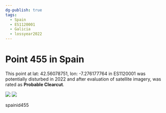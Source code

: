 ```yaml
---
dg-publish: true
tags:
  - Spain
  - ES1120001
  - Galicia
  - lossyear2022
---
```


# Point 455 in Spain

This point at lat: 42.56078751, lon: -7.276177764 in ES1120001 was potentially disturbed in 2022 and after evaluation of satellite imagery, was rated as **Probable Clearcut**.

<div class='juxtapose' data-showcredits='false'>
<img src='https://baserow-backend-production20240528124524339000000001.s3.amazonaws.com/user_files/lOVAFwXJnND1ML0scE4Db4jEgwGAJuEw_d8eb5a7ccdfff0325559e7df9c68a72d530d302e3e1e8e5cb48b2560dae77994.png' data-label='August 2017' />
<img src='https://baserow-backend-production20240528124524339000000001.s3.amazonaws.com/user_files/VUxKaQ3H55RM0EpapggICvkmarPOBop0_387fe3159ef611dcf23beb5f80004f2790622359bc6fd72f5f39ad0ca69fe813.png' data-label='May 2024' />
</div>

spainid455